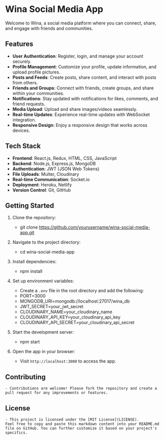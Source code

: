 # Wina Social Media App

Welcome to Wina, a social media platform where you can connect, share, and engage with friends and communities.

## Features

- **User Authentication**: Register, login, and manage your account securely.
- **Profile Management**: Customize your profile, update information, and upload profile pictures.
- **Posts and Feeds**: Create posts, share content, and interact with posts from others.
- **Friends and Groups**: Connect with friends, create groups, and share within your communities.
- **Notifications**: Stay updated with notifications for likes, comments, and friend requests.
- **Media Upload**: Upload and share images/videos seamlessly.
- **Real-time Updates**: Experience real-time updates with WebSocket integration.
- **Responsive Design**: Enjoy a responsive design that works across devices.

## Tech Stack

- **Frontend**: React.js, Redux, HTML, CSS, JavaScript
- **Backend**: Node.js, Express.js, MongoDB
- **Authentication**: JWT (JSON Web Tokens)
- **File Uploads**: Multer, Cloudinary
- **Real-time Communication**: Socket.io
- **Deployment**: Heroku, Netlify
- **Version Control**: Git, GitHub

## Getting Started

1. Clone the repository:

    - git clone https://github.com/yourusername/wina-social-media-app.git

2. Navigate to the project directory:
    - cd wina-social-media-app

3. Install dependencies:
    - npm install

4. Set up environment variables:
    - Create a `.env` file in the root directory and add the following:
    - PORT=3000
    - MONGODB_URI=mongodb://localhost:27017/wina_db
    - JWT_SECRET=your_jwt_secret
    - CLOUDINARY_NAME=your_cloudinary_name
    - CLOUDINARY_API_KEY=your_cloudinary_api_key
    - CLOUDINARY_API_SECRET=your_cloudinary_api_secret

5. Start the development server:
    - npm start

6. Open the app in your browser:
    - Visit `http://localhost:3000` to access the app.

## Contributing

    - Contributions are welcome! Please fork the repository and create a pull request for any improvements or features.

## License

    - This project is licensed under the [MIT License](LICENSE).
    Feel free to copy and paste this markdown content into your README.md file on GitHub. You can further customize it based on your project's specifics.